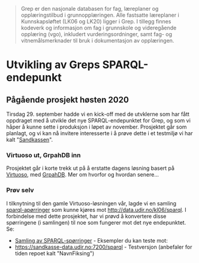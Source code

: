 > Grep er den nasjonale databasen for fag, læreplaner og opplæringstilbud i grunnopplæringen. 
> Alle fastsatte læreplaner i Kunnskapsløftet (LK06 og LK20) ligger i Grep. 
> I tillegg finnes kodeverk og informasjon om fag i grunnskole og videregående opplæring (vgo), 
> inkludert vurderingsordninger, samt fag- og vitnemålsmerknader til bruk i dokumentasjon av opplæringen.
# Utvikling av Greps SPARQL-endepunkt
## Pågående prosjekt høsten 2020
Tirsdag 29. september hadde vi en kick-off med de utvklerne som har fått oppdraget med å utvikle det nye SPARQL-endepunktet for Grep, og som vi håper å kunne sette i produksjon i løpet av november. Prosjektet går som planlagt, og vi kan nå invitere interesserte i å prøve dette i et testmiljø vi har kalt "[Sandkassen](https://sandkasse-data.udir.no:7200/sparql)".
### Virtuoso ut, GrpahDB inn
Prosjektet går i korte trekk ut på å erstatte dagens løsning basert på [Virtuoso](https://virtuoso.openlinksw.com), med [GrpahDB](https://www.ontotext.com/products/graphdb/). Mer om hvorfor og hvordan senere...
### Prøv selv
I tilknytning til den gamle Virtuoso-løsningen vår, lagde vi en samling [sparql-apørringer](http://grepwiki.udir.no/index.php?title=SPARQL-spørringer) som kunne kjøres mot http://data.udir.no/kl06/sparql.
I forbindelse med dette prosjektet, har vi prøvd å konvertere disse spørringene (i samlingen) til noe som fungerer mot det nye endepunktet. Se:
* [Samling av SPARQL-spørringer](https://github.com/Utdanningsdirektoratet/Grep_SPARQL/blob/main/Samling%20av%20SPARQL-sp%C3%B8rringer.md) - Eksempler du kan teste mot:
* https://sandkasse-data.udir.no:7200/sparql - Testversjon (anbefaler for tiden repoet kalt "NavnFiksing")

